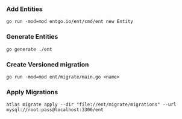 ### Add Entities
`go run -mod=mod entgo.io/ent/cmd/ent new Entity`

### Generate Entities
`go generate ./ent`

### Create Versioned migration
`go run -mod=mod ent/migrate/main.go <name>`

### Apply Migrations
`atlas migrate apply --dir "file://ent/migrate/migrations" --url mysql://root:pass@localhost:3306/ent`
